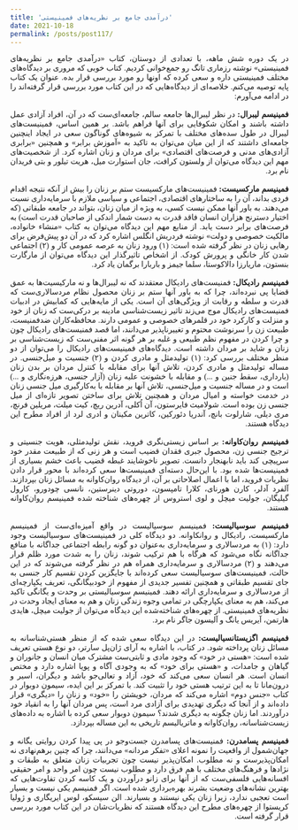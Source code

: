 ```yaml
---
title: 'درآمدی جامع بر نظریه‌های فمینیستی'
date: 2021-10-18
permalink: /posts/post117/
---
```

<div align="justify" dir="rtl" style="font-family:vazir;">

در یک دوره شش ماهه، با تعدادی از دوستان، کتاب «درآمدی جامع بر نظریه‌های فمینیستی» نوشته رزماری تانگ رو جمع‌خوانی کردیم. کتاب خوبی که مروری بر دیدگاه‌های مختلف فمینیستی داره و سعی کرده که اونها رو مورد بررسی قرار بده. عنوان یک کتاب پایه توصیه می‌کنم. خلاصه‌ای از دیدگاه‌هایی که در این کتاب مورد بررسی قرار گرفته‌اند را در ادامه می‌آورم:<br>
<br>
<b>فمینیسم لیبرال:</b> در نظر لیبرال‌ها جامعه سالم، جامعه‌ای‌ست که در آن، افراد آزادی عمل داشته باشند و امکان شکوفایی برای آنها فراهم باشد. بر همین اساس، فمینیست‌های لیبرال در طول سده‌های مختلف با تمرکز به شیوه‌های گوناگون سعی در ایجاد اینچنین جامعه‌ای داشتند که از این میان می‌توان به تاکید به «آموزش برابر» و همچنین «برابری آزادی‌های مدنی و فرصت‌های اقتصادی» برای مردان و زنان اشاره کرد. از شخصیت‌های مهم این دیدگاه می‌توان از ولستون ‌کرافت، جان استوارت میل، هریت تیلور و بتی فریدان نام برد.<br>
<br>
<b>فمینیسم مارکسیست:</b> فمینیست‌های مارکسیست ستم بر زنان را بیش از آنکه نتیجه اقدام فردی بداند، آن را به ساختارهای اقتصادی، اجتماعی و سیاسی ملازم با سرمایه‌داری نسبت می‌دهند. به باور آنها ممکن نیست کسی، به ویژه از میان زنان، بتواند در جامعه طبقاتی (که اختیار دسترنج هزاران انسان فاقد قدرت به دست شمار اندکی از صاحبان قدرت است) به فرصت‌های برابر دست یابد. از منابع مهم این دیدگاه می‌توان به کتاب «منشاء خانواده، مالکیت خصوصی و دولت» نوشته فردریش انگلس اشاره کرد که در آن دو پیش‌فرض برای رهایی زنان در نظر گرفته شده است: (۱) ورود زنان به عرصه عمومی کار و (۲) اجتماعی شدن کار خانگی و پرورش کودک. از اشخاص تاثیرگذار این دیدگاه می‌توان از مارگارت بنستون، ماریارزا دالاکوستا، سلما جیمز و باربارا برگمان یاد کرد.<br>
<br>
<b>فمینیسم رادیکال:</b> فمنیست‌های رادیکال معتقدند که نه لیبرال‌ها و نه مارکیسیت‌ها به عمق قضایا پی نبرده‌اند، چرا که به باور آنها ستم بر زنان محصول نظام مردسالاری‌ست که قدرت و سلطه و رقابت از ویژگی‌های آن است. یکی از مایه‌هایی که کمابیش در ادبیات فمنیست‌های رادیکال موج می‌زند تاثیر زیست‌شناسی مادینه بر درکی‌ست که زنان از خود و منزلت و کارکرد خود در قلمرهای خصوصی و عمومی دارند. محافظه‌کاران ضدفمنیست، طبیعت زن را سرنوشت محتوم و تغییرناپذیر می‌دانند، اما قصد فمنیست‌های رادیکال چون و چرا کردن در مفهوم نظم طبیعی و غلبه بر هر گونه اثر مفنی‌ست که زیست‌شناسی بر زنان و شاید بر مردان داشته است. دیدگاه‌های فمینیست‌های رادیکال را می‌توان از دو منظر مختلف بررسی کرد: (۱) تولیدمثل و مادری کردن و (۲) جنسیت و میل‌جنسی. در مساله تولیدمثل و مادری کردن، تلاش آنها برای مقابله با کنترل مردان بر بدن زنان (بارداری، سقط جنین و ...) و مقابله با خشونت علیه زنان (آزار جنسی، هرزه‌نگاری و ...) است و در مساله جنسیت و میل‌جنسی، تلاش آنها بر مقابله با به‌کارگیری میل جنسی زنان در خدمت خواسته و امیال مردان و همچنین تلاش برای ساختن تصویر تازه‌ای از میل جنسی زن بوده است. شولامیث فایرستون، آن اُکلی، آدرین ریچ، کیت ‫میلت‬، مریلین فرنچ، مری دیلی، شارلوت بانچ، آندریا دئورکین، کاترین مکینان و ادری لرد از افراد مطرح این دیدگاه هستند.<br>
<br>
<b>فمینیسم روان‌کاوانه:</b> بر اساس زیستی‌نگری فروید، نقش تولیدمثلی، هویت جنسیتی و ترجیح جنسی زن، محصول جبری فقدان قضیب است و هر زنی که از طبیعت مقدر خود سرپیچی کند باید نابهنجار دانست. تصویر ناخوشایند غبطه قضیب باعث خشم بسیاری از فمینیست‌ها شده بود. با این‌حال دسته‌ای فمینیست‌ها سعی کرده‌اند با محور قرار دادن نظریات فروید، اما با اعمال اصلاحاتی بر آن، از دیدگاه روان‌کاوانه به مسائل زنان بپردازند. آلفرد آدلر، کارن هورنای، کلارا تامپسون، دوروتی دینرستین، نانسی چودورو، کارول گیلیگان، جولیت میچل و لوی استروس از چهره‌های شناخته شده فمینیسم روان‌کاوانه هستند.<br>
<br>
<b>فمینیسم سوسیالیست:</b> فمینیسم سوسیالیست در واقع آمیزه‌ای‌ست از فمینیسم مارکسیست، رادیکال و روانکاوانه. دو دیدگاه کلی در فمینیست‌های سوسیالیست وجود دارد: (۱) به مردسالاری و سرمایه‌داری به‌عنوان دو گونه رابطه اجتماعی جداگانه با منافع جداگانه نگاه می‌شود که هرگاه با هم ترکیب شوند، زنان را به شدت مورد ظلم قرار می‌دهند و (۲) مردسالاری و سرمایه‌داری همراه هم در نظر گرفته می‌شوند که در این حالت، فمینیست‌های سوسیالیست سعی کرده‌اند با جایگزین کردن تقسیم کار جنسی به جای تقسیم طبقاتی و همچنین تفسیر جدیدی از مفهوم از خودبیگانگی، تعریف یکپارچه‌ای از مردسالاری و سرمایه‌داری ارائه دهند. فمینیسم سوسیالیستی بر وحدت و یگانگی تاکید می‌کند، هم به معنای یکپارچگی در تمامی وجوه زندگی زنان و هم به معنای ایجاد وحدت در نظریه‌های فمینیستی. از چهره‌های شناخته‌شده این دیدگاه می‌توان از جولیت میچل، هایدی هارتمن، آیریس یانگ و آلیسون جاگر نام برد.<br>
<br>
<b>فمینیسم اگزیستانسیالیست:</b> در این دیدگاه سعی شده که از منظر هستی‌شناسانه به مسائل زنان پرداخته شود. در کتاب، با اشاره به آرای ژان‌پل سارتر، دو نوع هستی تعریف شده است: «هستی در خود» که وجود مادی و ثابتی‌ست مشترک میان انسان و جانوران و گیاهان و جامدات، و «هستی برای خود» که به وجودی آگاه و پویا اشاره دارد و مختص انسان است. هر انسان سعی می‌کند که خود، آزاد و تعالی‌جو باشد و دیگران، اسیر و درون‌مانا تا به این ترتیب هستی خود را تثبیت کند. با تمرکز بر این ایده، سیمون دوبوار در کتاب «جنس دوم» اشاره می‌کند که مردان، خویشتن را «خود» و زنان را «دیگری» قرار داده‌اند و از آنجا که دیگری تهدیدی برای آزادی مرد است، پس مردان آنها را به انقیاد خود درآوردند. اما زنان چگونه به دیگری شدند؟ سیمون دوبوار سعی کرده با اشاره به داده‌های زیست‌شناسانه، روان‌کاوانه و ماتریالیسم تاریخی به این مساله بپردازد.<br>
<br>
<b>فمینیسم پسامدرن:</b> فمنیست‌های پسامدرن جست‌وجو در پی پیدا کردن روایتی یگانه و جهان‌شمول از واقعیت را نمونه اعلای «تفکر مردانه» می‌دانند، چرا که چنین برهم‌نهادی نه امکان‌پذیرست و نه مطلوب. امکان‌پذیر نیست چون تجربیات زنان متعلق به طبقات و نژادها و فرهنگ‌های مختلف با هم فرق دارد و مطلوب نیست چون امر واحد و امر حقیقی افسانه‌هایی فلسفی‌ست که از آنها برای زانو درآوردن و یک کاسه کردن تفاوت‌هایی که بهترین نشانه‌های وضعیت بشرند بهره‌برداری شده است. اگر فمنیسم یکی نیست و بسیار است تعجبی ندارد، زیرا زنان یکی نیستند و بسیارند. الن سیسکو، لوس ایریگاری و ژولیا کریستوا از چهره‌های مطرح این دیدگاه هستند که نظریات‌شان در این کتاب مورد بررسی قرار گرفته است.

